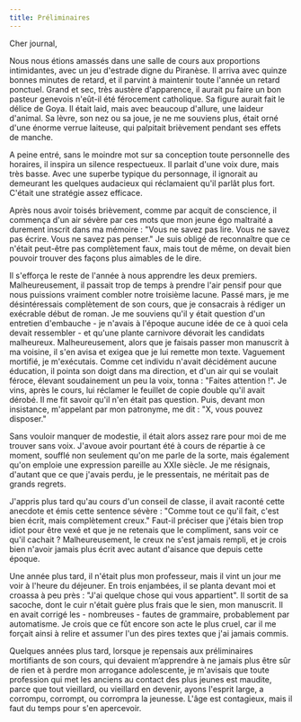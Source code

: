```yaml
---
title: Préliminaires
---
```

Cher journal,

Nous nous étions amassés dans une salle de cours aux proportions intimidantes,
avec un jeu d'estrade digne du Piranèse. Il arriva avec quinze bonnes minutes
de retard, et il parvint à maintenir toute l'année un retard ponctuel. Grand et
sec, très austère d'apparence, il aurait pu faire un bon pasteur genevois
n'eût-il été férocement catholique. Sa figure aurait fait le délice de Goya. Il
était laid, mais avec beaucoup d'allure, une laideur d'animal. Sa lèvre, son
nez ou sa joue, je ne me souviens plus, était orné d'une énorme verrue
laiteuse, qui palpitait brièvement pendant ses effets de manche.  

A peine entré, sans le moindre mot sur sa conception toute personnelle des
horaires, il inspira un silence respectueux. Il parlait d'une voix dure, mais
très basse.  Avec une superbe typique du personnage, il ignorait au demeurant
les quelques audacieux qui réclamaient qu'il parlât plus fort. C'était une
stratégie assez efficace.  

Après nous avoir toisés brièvement, comme par acquit de conscience, il commença
d'un air sévère par ces mots que mon jeune égo maltraité a durement inscrit
dans ma mémoire : "Vous ne savez pas lire. Vous ne savez pas écrire.  Vous ne
savez pas penser." Je suis obligé de reconnaître que ce n'était peut-être pas
complètement faux, mais tout de même, on devait bien pouvoir trouver des façons
plus aimables de le dire.  

Il s'efforça le reste de l'année à nous apprendre les deux premiers.
Malheureusement, il passait trop de temps à prendre l'air pensif pour que nous
puissions vraiment combler notre troisième lacune. Passé mars, je me
désintéressais complètement de son cours, que je consacrais à rédiger un
exécrable début de roman. Je me souviens qu'il y était question d'un entretien
d'embauche - je n'avais à l'époque aucune idée de ce à quoi cela devait
ressembler - et qu'une plante carnivore dévorait les candidats malheureux.
Malheureusement, alors que je faisais passer mon manuscrit à ma voisine, il
s'en avisa et exigea que je lui remette mon texte. Vaguement mortifié, je
m'exécutais. Comme cet individu n'avait décidément aucune éducation, il pointa
son doigt dans ma direction, et d'un air qui se voulait féroce, élevant
soudainement un peu la voix, tonna : "Faites attention !". Je vins, après le
cours, lui réclamer le feuillet de copie double qu'il avait dérobé. Il me fit
savoir qu'il n'en était pas question. Puis, devant mon insistance, m'appelant
par mon patronyme, me dit : "X, vous pouvez disposer."


Sans vouloir manquer de modestie, il était alors assez rare pour moi de me
trouver sans voix. J'avoue avoir pourtant été à cours de répartie à ce moment,
soufflé non seulement qu'on me parle de la sorte, mais également qu'on emploie
une expression pareille au XXIe siècle. Je me résignais, d'autant que ce que
j'avais perdu, je le pressentais, ne méritait pas de grands regrets.

J'appris plus tard qu'au cours d'un conseil de classe, il avait raconté cette
anecdote et émis cette sentence sévère : "Comme tout ce qu'il fait, c'est bien
écrit, mais complètement creux." Faut-il préciser que j'étais bien trop idiot
pour être vexé et que je ne retenais que le compliment, sans voir ce qu'il
cachait ?  Malheureusement, le creux ne s'est jamais rempli, et je crois bien
n'avoir jamais plus écrit avec autant d'aisance que depuis cette époque.  

Une année plus tard, il n'était plus mon professeur, mais il vint un jour me
voir à l'heure du déjeuner. En trois enjambées, il se planta devant moi et
croassa à peu près : "J'ai quelque chose qui vous appartient". Il sortit de sa
sacoche, dont le cuir n'était guère plus frais que le sien, mon manuscrit. Il
en avait corrigé les - nombreuses - fautes de grammaire, probablement par
automatisme.  Je crois que ce fût encore son acte le plus cruel, car il me
forçait ainsi à relire et assumer l'un des pires textes que j'ai jamais commis.  

Quelques années plus tard, lorsque je repensais aux préliminaires mortifiants
de son cours, qui devaient m’apprendre à ne jamais plus être sûr de rien et à
perdre mon arrogance adolescente, je m'avisais que toute profession qui met les
anciens au contact des plus jeunes est maudite, parce que tout vieillard, ou
vieillard en devenir, ayons l'esprit large, a corrompu, corrompt, ou corrompra
la jeunesse. L'âge est contagieux, mais il faut du temps pour s'en apercevoir.
